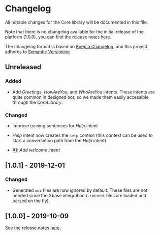 # Changelog

All notable changes for the Core library will be documented in this file.

Note that there is no changelog available for the initial release of the platform (1.0.0), you can find the release notes [here](https://github.com/xatkit-bot-platform/xatkit-core-library/releases).

The changelog format is based on [Keep a Changelog](https://keepachangelog.com/en/1.0.0/), and this project adheres to [Semantic Versioning](https://semver.org/v2.0.0.html)

## Unreleased

### Added

- Add *Greetings*, *HowAreYou*, and *WhoAreYou* intents. These intents are quite common in designed bot, so we made them easily accessible through the *CoreLibrary*.

### Changed

- Improve training sentences for *Help* intent
- *Help* intent now creates the `help` context (this context can be used to start a conversation path from the *Help* intent)

- [#1](https://github.com/xatkit-bot-platform/xatkit-core-library/issues/1): *Add welcome intent*
## [1.0.1] - 2019-12-01

### Changed
- Generated `xmi` files are now ignored by default. These files are not needed since the Xbase integration (`.intrent` files are loaded and parsed on the fly).

## [1.0.0] - 2019-10-09 

See the release notes [here](https://github.com/xatkit-bot-platform/xatkit-core-library/releases).

